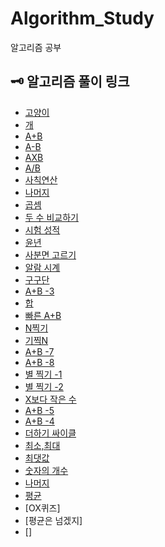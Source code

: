 # Algorithm_Study
알고리즘 공부

## 🗝 알고리즘 풀이 링크
- [고양이](https://github.com/cbq3737/Algorithm_Study/blob/c59352afb1e5b469bd32c0f1b6012fa4be9d1843/src/step1/num_10171.java)
- [개](https://github.com/cbq3737/Algorithm_Study/blob/c59352afb1e5b469bd32c0f1b6012fa4be9d1843/src/step1/num_10172.java)
- [A+B](https://github.com/cbq3737/Algorithm_Study/blob/master/src/step1/num_1000.java)
- [A-B](https://github.com/cbq3737/Algorithm_Study/blob/master/src/step1/num_1001.java)
- [AXB](https://github.com/cbq3737/Algorithm_Study/blob/master/src/step1/num_10998.java)
- [A/B](https://github.com/cbq3737/Algorithm_Study/blob/master/src/step1/num_1008.java)
- [사칙연산](https://github.com/cbq3737/Algorithm_Study/blob/master/src/step1/num_10869.java)
- [나머지](https://github.com/cbq3737/Algorithm_Study/blob/master/src/step1/num_10430.java)
- [곱셈](https://github.com/cbq3737/Algorithm_Study/blob/master/src/step1/num_2588.java)
- [두 수 비교하기](https://github.com/cbq3737/Algorithm_Study/blob/master/src/step2/num_1330.java)
- [시험 성적](https://github.com/cbq3737/Algorithm_Study/blob/master/src/step2/num_9498.java)
- [윤년](https://github.com/cbq3737/Algorithm_Study/blob/master/src/step2/num_2753.java)
- [사분면 고르기](https://github.com/cbq3737/Algorithm_Study/blob/master/src/step2/num_14681.java)
- [알람 시계](https://github.com/cbq3737/Algorithm_Study/blob/master/src/step2/num_2884.java)
- [구구단](https://github.com/cbq3737/Algorithm_Study/blob/master/src/step3/num_2739.java)
- [A+B -3](https://github.com/cbq3737/Algorithm_Study/blob/master/src/step3/num_10950.java)
- [합](https://github.com/cbq3737/Algorithm_Study/blob/master/src/step3/num_8393.java)
- [빠른 A+B](https://github.com/cbq3737/Algorithm_Study/blob/master/src/step3/num_15552.java)
- [N찍기](https://github.com/cbq3737/Algorithm_Study/blob/master/src/step3/num_2741.java)
- [기찍N](https://github.com/cbq3737/Algorithm_Study/blob/master/src/step3/num_2742.java)
- [A+B -7](https://github.com/cbq3737/Algorithm_Study/blob/master/src/step3/num_11021.java)
- [A+B -8](https://github.com/cbq3737/Algorithm_Study/blob/master/src/step3/num_11022.java)
- [별 찍기 -1](https://github.com/cbq3737/Algorithm_Study/blob/master/src/step3/num_2438.java)
- [별 찍기 -2](https://github.com/cbq3737/Algorithm_Study/blob/master/src/step3/num_2439.java)
- [X보다 작은 수](https://github.com/cbq3737/Algorithm_Study/blob/master/src/step3/num_10871.java)
- [A+B -5](https://github.com/cbq3737/Algorithm_Study/blob/master/src/step4/num_10952.java)
- [A+B -4](https://github.com/cbq3737/Algorithm_Study/blob/master/src/step4/num_10951.java)
- [더하기 싸이클](https://github.com/cbq3737/Algorithm_Study/blob/master/src/step4/num_1110.java)
- [최소,최대](https://github.com/cbq3737/Algorithm_Study/blob/master/src/step5/num_10818.java)
- [최댓값](https://github.com/cbq3737/Algorithm_Study/blob/master/src/step5/num_2562.java)
- [숫자의 개수](https://github.com/cbq3737/Algorithm_Study/blob/master/src/step5/num_2577.java)
- [나머지](https://github.com/cbq3737/Algorithm_Study/blob/master/src/step5/num_3052.java)
- [평균](https://github.com/cbq3737/Algorithm_Study/blob/master/src/step5/num_1546.java)
- [OX퀴즈]
- [평균은 넘겠지]
- []
